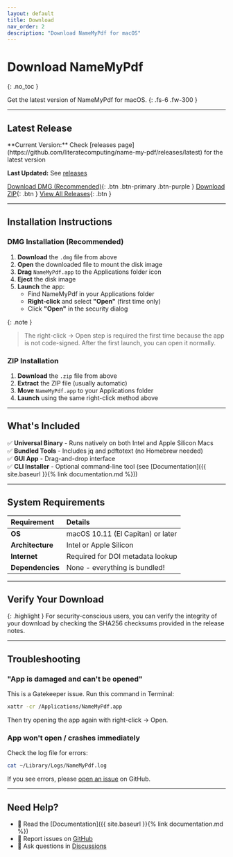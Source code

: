 ```yaml
---
layout: default
title: Download
nav_order: 2
description: "Download NameMyPdf for macOS"
---
```


# Download NameMyPdf

{: .no_toc }

Get the latest version of NameMyPdf for macOS.
{: .fs-6 .fw-300 }

---

## Latest Release

<div class="code-example" markdown="1">
**Current Version:** Check [releases page](https://github.com/literatecomputing/name-my-pdf/releases/latest) for the latest version

**Last Updated:** See [releases](https://github.com/literatecomputing/name-my-pdf/releases/latest)

</div>

[Download DMG (Recommended)](https://github.com/literatecomputing/name-my-pdf/releases/download/v0.9.23/NameMyPdf-v0.9.23.dmg){: .btn .btn-primary .btn-purple } <!-- VERSION-UPDATE-START -->
[Download ZIP](https://github.com/literatecomputing/name-my-pdf/releases/download/v0.9.23/NameMyPdf-v0.9.23.zip){: .btn } <!-- VERSION-UPDATE-END -->
[View All Releases](https://github.com/literatecomputing/name-my-pdf/releases){: .btn }

---

## Installation Instructions

### DMG Installation (Recommended)

1. **Download** the `.dmg` file from above
2. **Open** the downloaded file to mount the disk image
3. **Drag** `NameMyPdf.app` to the Applications folder icon
4. **Eject** the disk image
5. **Launch** the app:
   - Find NameMyPdf in your Applications folder
   - **Right-click** and select **"Open"** (first time only)
   - Click **"Open"** in the security dialog

{: .note }

> The right-click → Open step is required the first time because the app is not code-signed. After the first launch, you can open it normally.

### ZIP Installation

1. **Download** the `.zip` file from above
2. **Extract** the ZIP file (usually automatic)
3. **Move** `NameMyPdf.app` to your Applications folder
4. **Launch** using the same right-click method above

---

## What's Included

✅ **Universal Binary** - Runs natively on both Intel and Apple Silicon Macs  
✅ **Bundled Tools** - Includes jq and pdftotext (no Homebrew needed)  
✅ **GUI App** - Drag-and-drop interface  
✅ **CLI Installer** - Optional command-line tool (see [Documentation]({{ site.baseurl }}{% link documentation.md %}))

---

## System Requirements

| Requirement      | Details                           |
| :--------------- | :-------------------------------- |
| **OS**           | macOS 10.11 (El Capitan) or later |
| **Architecture** | Intel or Apple Silicon            |
| **Internet**     | Required for DOI metadata lookup  |
| **Dependencies** | None - everything is bundled!     |

---

## Verify Your Download

{: .highlight }
For security-conscious users, you can verify the integrity of your download by checking the SHA256 checksums provided in the release notes.

---

## Troubleshooting

### "App is damaged and can't be opened"

This is a Gatekeeper issue. Run this command in Terminal:

```bash
xattr -cr /Applications/NameMyPdf.app
```

Then try opening the app again with right-click → Open.

### App won't open / crashes immediately

Check the log file for errors:

```bash
cat ~/Library/Logs/NameMyPdf.log
```

If you see errors, please [open an issue](https://github.com/literatecomputing/name-my-pdf/issues) on GitHub.

---

## Need Help?

- 📖 Read the [Documentation]({{ site.baseurl }}{% link documentation.md %})
- 🐛 Report issues on [GitHub](https://github.com/literatecomputing/name-my-pdf/issues)
- 💬 Ask questions in [Discussions](https://github.com/literatecomputing/name-my-pdf/discussions)
